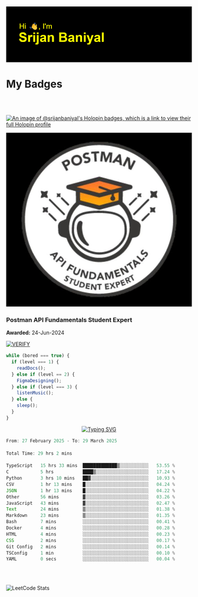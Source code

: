 ![Header](./header.png)

# My Badges

<Br />
<Br />

[![An image of @srijanbaniyal's Holopin badges, which is a link to view their full Holopin profile](https://holopin.me/srijanbaniyal)](https://holopin.io/@srijanbaniyal)

[![Postman API Fundamentals Student Expert](/Postman.jpeg)](https://api.badgr.io/public/assertions/r9BLLy0oTfKJBbkGuDI1zA)

### Postman API Fundamentals Student Expert

**Awarded:** 24-Jun-2024

[![VERIFY](https://img.shields.io/badge/VERIFY-blue)](https://badgecheck.io?url=https%3A%2F%2Fapi.badgr.io%2Fpublic%2Fassertions%2Fr9BLLy0oTfKJBbkGuDI1zA)

```javascript
while (bored === true) {
  if (level === 1) {
    readDocs();
  } else if (level == 2) {
    FigmaDesigning();
  } else if (level === 3) {
    listenMusic();
  } else {
    sleep();
  }
}
```

<p align="center">
  <a href="https://git.io/typing-svg"><img src="https://readme-typing-svg.demolab.com?font=Tilt+Prism&size=30&pause=1000&color=0FF75B&center=true&vCenter=true&width=800&height=80&lines=Time+spent+on+various+Programming+languages" alt="Typing SVG" /></a>
</p>

<!--START_SECTION:waka-->

```TypeScript
From: 27 February 2025 - To: 29 March 2025

Total Time: 29 hrs 2 mins

TypeScript   15 hrs 33 mins  █████████████▒░░░░░░░░░░░   53.55 %
C            5 hrs           ████▒░░░░░░░░░░░░░░░░░░░░   17.24 %
Python       3 hrs 10 mins   ██▓░░░░░░░░░░░░░░░░░░░░░░   10.93 %
CSV          1 hr 13 mins    █░░░░░░░░░░░░░░░░░░░░░░░░   04.24 %
JSON         1 hr 13 mins    █░░░░░░░░░░░░░░░░░░░░░░░░   04.22 %
Other        56 mins         ▓░░░░░░░░░░░░░░░░░░░░░░░░   03.26 %
JavaScript   43 mins         ▓░░░░░░░░░░░░░░░░░░░░░░░░   02.47 %
Text         24 mins         ▒░░░░░░░░░░░░░░░░░░░░░░░░   01.38 %
Markdown     23 mins         ▒░░░░░░░░░░░░░░░░░░░░░░░░   01.35 %
Bash         7 mins          ░░░░░░░░░░░░░░░░░░░░░░░░░   00.41 %
Docker       4 mins          ░░░░░░░░░░░░░░░░░░░░░░░░░   00.28 %
HTML         4 mins          ░░░░░░░░░░░░░░░░░░░░░░░░░   00.23 %
CSS          2 mins          ░░░░░░░░░░░░░░░░░░░░░░░░░   00.17 %
Git Config   2 mins          ░░░░░░░░░░░░░░░░░░░░░░░░░   00.14 %
TSConfig     1 min           ░░░░░░░░░░░░░░░░░░░░░░░░░   00.10 %
YAML         0 secs          ░░░░░░░░░░░░░░░░░░░░░░░░░   00.04 %
```

<!--END_SECTION:waka-->

<Br />
<Br />

![LeetCode Stats](https://leetcard.jacoblin.cool/Srijan-Baniyal?theme=dark&font=Rasa&ext=contest)
